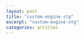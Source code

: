 ```yaml
---
layout: post
title: "custom-engine-stg"
excerpt: "custom-engine-stg"
categories: articles
---
```

<div class="apester-media" data-media-id="5fee058dfb3ee1742508dc89" height="1360"></div><script async src="https://static.stg.apester.com/js/sdk/latest/apester-sdk.js"></script>
